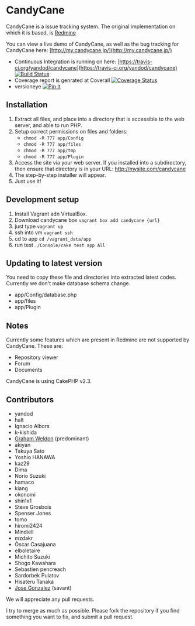 # CandyCane #

CandyCane is a issue tracking system. The original implementation on which it is based, is [Redmine](http://www.redmine.org)

You can view a live demo of CandyCane, as well as the bug tracking for CandyCane here: [http://my.candycane.jp/](http://my.candycane.jp/)

* Continuous Integration is running on here: [https://travis-ci.org/yandod/candycane](https://travis-ci.org/yandod/candycane)
[![Build Status](https://travis-ci.org/yandod/candycane.png?branch=master)](https://travis-ci.org/yandod/candycane)
* Coverage report is genrated at Coverall [![Coverage Status](https://coveralls.io/repos/yandod/candycane/badge.png?branch=master)](https://coveralls.io/r/yandod/candycane)
* versioneye <a href="#dialog_dependency_badge" id="show_dep_badge_window" role="button" data-toggle="modal">
    <img id="dependency_badge" src="https://www.versioneye.com/user/projects/51f0855e632bac469f03892f/badge.png" alt="Pin It">
  </a>

## Installation ##

1. Extract all files, and place into a directory that is accessible to the web server, and able to run PHP.
2. Setup correct permissions on files and folders:
	* `chmod -R 777 app/Config`
	* `chmod -R 777 app/files`
	* `chmod -R 777 app/tmp`
	* `chmod -R 777 app/Plugin`
3. Access the site via your web server. If you installed into a subdirectory, then ensure that directory is in your URL: http://mysite.com/candycane
4. The step-by-step installer will appear.
5. Just use it!

## Development setup ##

1. Install Vagrant adn VirtualBox.
2. Download candycane box
	`vagrant box add candycane {url}`
3. just type `vagrant up`
4. ssh into vm
	`vagrant ssh`
5. cd to app
	`cd /vagrant_data/app`
6. run test
	`./Console/cake test app All`

## Updating to latest version ##

You need to copy these file and directories into extracted latest codes.
Currently we don't make database schema change.

- app/Config/database.php
- app/files
- app/Plugin


## Notes ##

Currently some features which are present in Redmine are not supported by CandyCane. These are:

- Repository viewer
- Forum
- Documents

CandyCane is using CakePHP v2.3.


## Contributors

- yandod
- halt
- Ignacio Albors
- k-kishida
- [Graham Weldon](http://grahamweldon.com) (predominant)
- akiyan
- Takuya Sato
- Yoshio HANAWA
- kaz29
- Dima
- Norio Suzuki
- hamaco
- kiang
- okonomi
- shin1x1
- Steve Grosbois
- Spenser Jones
- tomo
- hiromi2424
- Mindiell
- mzdakr
- Òscar Casajuana
- elboletaire
- Michito Suzuki
- Shogo Kawahara
- Sebastien pencreach
- Sardorbek Pulatov
- Hisateru Tanaka
- [Jose Gonzalez](http://josediazgonzalez.com) (savant)

We will appreciate any pull requests.

I try to merge as much as possible. Please fork the repository if you find something you want to fix, and submit a pull request.
